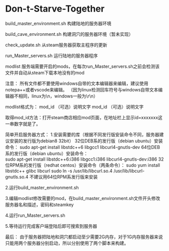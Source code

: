 # Don-t-Starve-Together

build_master_environment.sh     构建陆地的服务器环境

build_cave_environment.sh       构建洞穴的服务器环境（暂未实现）

check_update.sh                 从steam服务器获取主程序的更新

run_Master_servers.sh           运行陆地的服务器程序

modlist                         服务端需要开启的mods，在每次run_Master_servers.sh之前会检测该文件并自动从steam下载本地没有的mod


注意：
所有文件都不要使用windows自带的文本编辑器来编辑，建议使用notepa++或者vscode来编辑。
（因为linux检测回车符号与windows自带文本编辑器不相同，linux为\n，windows一般为\r\n）

modlist格式为：
mod_id    （可选）说明文字
mod_id    （可选）说明文字

取得mod_id方法：打开steam商店相应mod页面，在地址栏上显示id=xxxxxxx这一串数字就是了。


简单开启服务器方式：
1.安装需要的库（根据不同发行版安装命令不同，服务器建议安装的发行版为debian8 32bit）
    32位DEB系的发行版（debian ubuntu）安装命令：
        sudo apt-get install libstdc++6 libgcc1 libcurl4-gnutls-dev
    64位DEB系的发行版（debian ubuntu）安装命令：  
        sudo apt-get install libstdc++6:i386 libgcc1:i386 libcurl4-gnutls-dev:i386
    32位RPM系的发行版（redhat centos）安装命令（两条命令）： 
        sudo yum install libstdc++ glibc libcurl 
        sudo ln -s /usr/lib/libcurl.so.4 /usr/lib/libcurl-gnutls.so.4
    不建议用64位RPM系发行版来安装
    
2.运行build_master_environment.sh 

3.编辑modlist修改需要的mod，在build_master_environment.sh文件开头修改服务器名和描述，密码和steamkey

4.运行run_Master_servers.sh 

5.等待运行完成客户端登陆后即可搜索到服务器

最后：
由于服务器把陆地和洞穴都启动至少需要2G内存，对于1G内存服务器来说只能用两个服务器分别启动，所以分别使用了两个脚本来构建。